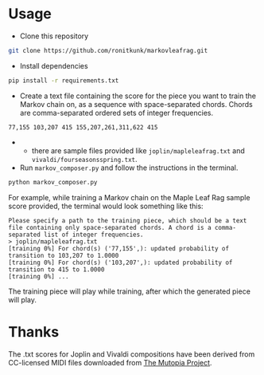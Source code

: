 # Usage
* Clone this repository
```sh
git clone https://github.com/ronitkunk/markovleafrag.git
```
* Install dependencies
```sh
pip install -r requirements.txt
```
* Create a text file containing the score for the piece you want to train the Markov chain on, as a sequence with space-separated chords. Chords are comma-separated ordered sets of integer frequencies.
```
77,155 103,207 415 155,207,261,311,622 415
```
* * there are sample files provided like `joplin/mapleleafrag.txt` and `vivaldi/fourseasonsspring.txt`.
* Run `markov_composer.py` and follow the instructions in the terminal.
```python
python markov_composer.py
```
For example, while training a Markov chain on the Maple Leaf Rag sample score provided, the terminal would look something like this:
```
Please specify a path to the training piece, which should be a text file containing only space-separated chords. A chord is a comma-separated list of integer frequencies.
> joplin/mapleleafrag.txt
[training 0%] For chord(s) ('77,155',): updated probability of transition to 103,207 to 1.0000
[training 0%] For chord(s) ('103,207',): updated probability of transition to 415 to 1.0000
[training 0%] ...
```
The training piece will play while training, after which the generated piece will play.

# Thanks
The .txt scores for Joplin and Vivaldi compositions have been derived from CC-licensed MIDI files downloaded from [The Mutopia Project](https://www.mutopiaproject.org/ftp/).

